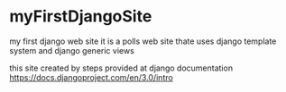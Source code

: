 # myFirstDjangoSite
my first django web site it is a polls web site thate uses django template system and django generic views 

this site created by steps provided at django documentation 
https://docs.djangoproject.com/en/3.0/intro
